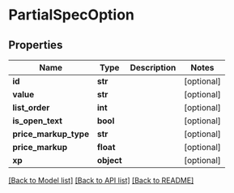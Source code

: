 # PartialSpecOption

## Properties
Name | Type | Description | Notes
------------ | ------------- | ------------- | -------------
**id** | **str** |  | [optional] 
**value** | **str** |  | [optional] 
**list_order** | **int** |  | [optional] 
**is_open_text** | **bool** |  | [optional] 
**price_markup_type** | **str** |  | [optional] 
**price_markup** | **float** |  | [optional] 
**xp** | **object** |  | [optional] 

[[Back to Model list]](../README.md#documentation-for-models) [[Back to API list]](../README.md#documentation-for-api-endpoints) [[Back to README]](../README.md)



